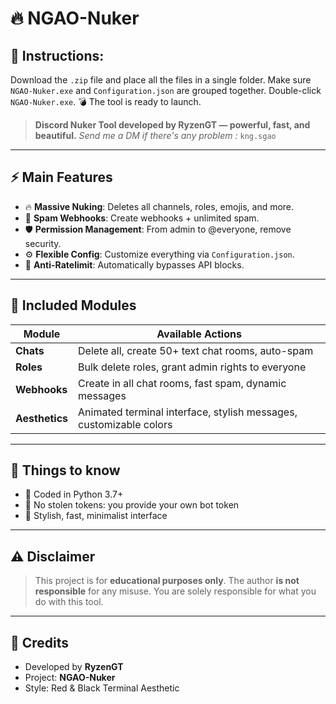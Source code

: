 # 🔥 NGAO-Nuker

## 🔧 Instructions:
Download the `.zip` file and place all the files in a single folder.
Make sure `NGAO-Nuker.exe` and `Configuration.json` are grouped together.
Double-click `NGAO-Nuker.exe`.
💣 The tool is ready to launch.

> **Discord Nuker Tool developed by RyzenGT — powerful, fast, and beautiful.**
> *Send me a DM if there's any problem :* `kng.sgao`

---

## ⚡ Main Features

- 🔥 **Massive Nuking**: Deletes all channels, roles, emojis, and more.
- 🤖 **Spam Webhooks**: Create webhooks + unlimited spam.
- 🛡️ **Permission Management**: From admin to @everyone, remove security.
- ⚙️ **Flexible Config**: Customize everything via `Configuration.json`.
- 🚫 **Anti-Ratelimit**: Automatically bypasses API blocks.

---

## 🧨 Included Modules

| Module             | Available Actions                                                                    |
|--------------------|--------------------------------------------------------------------------------------|
| **Chats**          | Delete all, create 50+ text chat rooms, auto-spam                                    |
| **Roles**          | Bulk delete roles, grant admin rights to everyone                                    |
| **Webhooks**       | Create in all chat rooms, fast spam, dynamic messages                                |
| **Aesthetics**     | Animated terminal interface, stylish messages, customizable colors                   |

---

## 🧠 Things to know

- 🐍 Coded in Python 3.7+
- 💾 No stolen tokens: you provide your own bot token
- 🧬 Stylish, fast, minimalist interface

---

## ⚠️ Disclaimer

> This project is for **educational purposes only**.
> The author **is not responsible** for any misuse.
> You are solely responsible for what you do with this tool.

---

## 👑 Credits

- Developed by **RyzenGT**
- Project: **NGAO-Nuker**
- Style: Red & Black Terminal Aesthetic
